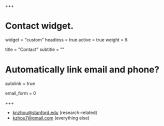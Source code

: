 +++
# Contact widget.
widget = "custom"
headless = true
active = true
weight = 6

title = "Contact"
subtitle = ""

# Automatically link email and phone?
autolink = true

email_form = 0

+++

<div class="row contact-widget">
  <div class="col-12 col-lg-8">
    <ul class="fa-ul">
      <li>
        <i class="fa-li fas fa-envelope fa-2x" aria-hidden="true"></i>
        <span id="person-email">
        <a href="mailto:knzhou@stanford.edu">knzhou@stanford.edu</a> (research-related)
        </span>
      </li>
      <li>
        <i class="fa-li fas fa-envelope fa-2x" aria-hidden="true"></i>
        <span id="person-email">
        <a href="mailto:kzhou7@gmail.com">kzhou7@gmail.com</a> (everything else)
        </span>
      </li>
    </ul>
  </div>
</div>
